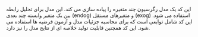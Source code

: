 این کد یک مدل رگرسیون چند متغیره را پیاده سازی می کند. این مدل برای تحلیل رابطه بین یک متغیر وابسته چند بعدی (endog) و متغیرهای مستقل (exog) استفاده می شود. این کد شامل توابعی است که برای محاسبه جزئیات مدل و آزمون فرضیه ها استفاده می شود. این کد همچنین قابلیت تولید خلاصه ای از نتایج مدل را نیز دارد.